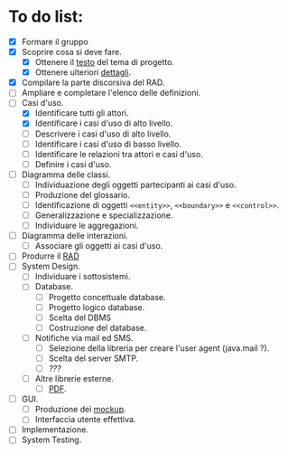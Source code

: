 # To do list:  
  
- [x] Formare il gruppo  
- [x] Scoprire cosa si deve fare.  
  - [x] Ottenere il [testo](https://andrea-augello.github.io/SviluppoSW/) del tema di progetto.
  - [x] Ottenere ulteriori [dettagli](https://andrea-augello.github.io/SviluppoSW/Dettagli).
- [x] Compilare la parte discorsiva del RAD.
- [ ] Ampliare e completare l'elenco delle definizioni.
- [ ] Casi d'uso.  
  - [x] Identificare tutti gli attori.
  - [x] Identificare i casi d'uso di alto livello.
  - [ ] Descrivere i casi d'uso di alto livello.
  - [ ] Identificare i casi d'uso di basso livello.
  - [ ] Identificare le relazioni tra attori e casi d'uso.
  - [ ] Definire i casi d'uso.
- [ ] Diagramma delle classi.
  - [ ] Individuazione degli oggetti partecipanti ai casi d'uso.
  - [ ] Produzione del glossario.
  - [ ] Identificazione di oggetti `<<entity>>`, `<<boundary>>` e `<<control>>`.
  - [ ] Generalizzazione e specializzazione.
  - [ ] Individuare le aggregazioni. 
- [ ] Diagramma delle interazioni.
  - [ ] Associare gli oggetti ai casi d'uso.
- [ ] Produrre il [RAD](https://andrea-augello.github.io/SviluppoSW/RAD)  
- [ ] System Design.
  - [ ] Individuare i sottosistemi.
  - [ ] Database.
    - [ ] Progetto concettuale database.
    - [ ] Progetto logico database.
    - [ ] Scelta del DBMS
    - [ ] Costruzione del database.
  - [ ] Notifiche via mail ed SMS.
    - [ ] Selezione della libreria per creare l'user agent (java.mail ?).
    - [ ] Scelta del server SMTP. 
    - [ ] *???*
  - [ ] Altre librerie esterne.
    - [ ] [PDF](https://itextpdf.com/).
- [ ] GUI.
  - [ ] Produzione dei [mockup](https://mockflow.com/).
  - [ ] Interfaccia utente effettiva.
- [ ] Implementazione.
- [ ] System Testing.
